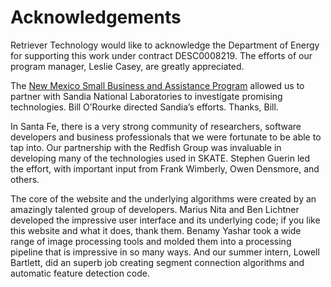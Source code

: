 # Acknowledgements

Retriever Technology would like to acknowledge the Department of Energy for
supporting this work under contract DESC0008219.
The efforts of our program manager, Leslie
Casey, are greatly appreciated.

The <a href="http://www.nmsbaprogram.org"> New Mexico Small Business and Assistance Program</a>
allowed us to partner with Sandia National Laboratories to investigate promising technologies.
Bill O’Rourke directed Sandia’s efforts. Thanks, Bill.

In Santa Fe, there is a very strong community of researchers, software developers and
business professionals that we were fortunate to be able to tap into. Our partnership with the
Redfish Group was invaluable in developing many of the technologies used in SKATE. Stephen
Guerin led the effort, with important input from Frank Wimberly, Owen Densmore, and others.

The core of the website and the underlying algorithms were created by an amazingly
talented group of developers. Marius Nita and Ben Lichtner developed the impressive user
interface and its underlying code; if you like this website and what it does, thank them. Benamy
Yashar took a wide range of image processing tools and molded them into a processing pipeline
that is impressive in so many ways. And our summer intern, Lowell Bartlett, did an superb job
creating segment connection algorithms and automatic feature detection code.